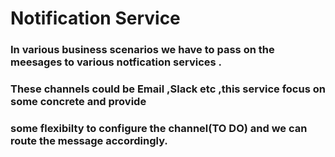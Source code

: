 # Notification Service
 ### In various business scenarios we have to pass on the meesages to various notfication services .
 ### These channels could be Email ,Slack etc ,this service focus on some concrete and provide 
 ### some flexibilty to configure the channel(TO DO) and we can route the message accordingly.


